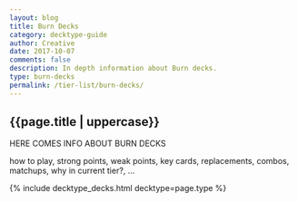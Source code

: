 ```yaml
---
layout: blog
title: Burn Decks
category: decktype-guide
author: Creative
date: 2017-10-07
comments: false
description: In depth information about Burn decks.
type: burn-decks
permalink: /tier-list/burn-decks/
---
```


<div class="section">
    <h2>{{page.title | uppercase}}</h2>
    <p>HERE COMES INFO ABOUT BURN DECKS</p>
    <p>how to play, strong points, weak points, key cards, replacements, combos, matchups, why in current tier?, ...</p>
</div>

{% include decktype_decks.html decktype=page.type %}